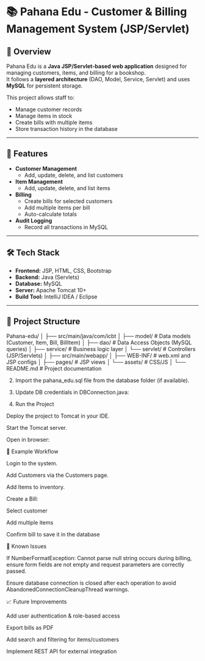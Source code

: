 # 📚 Pahana Edu - Customer & Billing Management System (JSP/Servlet)

## 📌 Overview
Pahana Edu is a **Java JSP/Servlet-based web application** designed for managing customers, items, and billing for a bookshop.  
It follows a **layered architecture** (DAO, Model, Service, Servlet) and uses **MySQL** for persistent storage.

This project allows staff to:
- Manage customer records
- Manage items in stock
- Create bills with multiple items
- Store transaction history in the database

---

## 🚀 Features
- **Customer Management**
    - Add, update, delete, and list customers
- **Item Management**
    - Add, update, delete, and list items
- **Billing**
    - Create bills for selected customers
    - Add multiple items per bill
    - Auto-calculate totals
- **Audit Logging**
    - Record all transactions in MySQL

---

## 🛠️ Tech Stack
- **Frontend:** JSP, HTML, CSS, Bootstrap
- **Backend:** Java (Servlets)
- **Database:** MySQL
- **Server:** Apache Tomcat 10+
- **Build Tool:** IntelliJ IDEA / Eclipse

---

## 📂 Project Structure
Pahana-edu/
│
├── src/main/java/com/icbt
│ ├── model/ # Data models (Customer, Item, Bill, BillItem)
│ ├── dao/ # Data Access Objects (MySQL queries)
│ ├── service/ # Business logic layer
│ └── servlet/ # Controllers (JSP/Servlets)
│
├── src/main/webapp/
│ ├── WEB-INF/ # web.xml and JSP configs
│ ├── pages/ # JSP views
│ └── assets/ # CSS/JS
│
└── README.md # Project documentation

2. Import the pahana_edu.sql file from the database folder (if available).


3. Update DB credentials in DBConnection.java:


4. Run the Project

Deploy the project to Tomcat in your IDE.

Start the Tomcat server.

Open in browser:


🧪 Example Workflow

Login to the system.

Add Customers via the Customers page.

Add Items to inventory.

Create a Bill:

Select customer

Add multiple items

Confirm bill to save it in the database

🐞 Known Issues

If NumberFormatException: Cannot parse null string occurs during billing, ensure form fields are not empty and request parameters are correctly passed.

Ensure database connection is closed after each operation to avoid AbandonedConnectionCleanupThread warnings.

📈 Future Improvements

Add user authentication & role-based access

Export bills as PDF

Add search and filtering for items/customers

Implement REST API for external integration